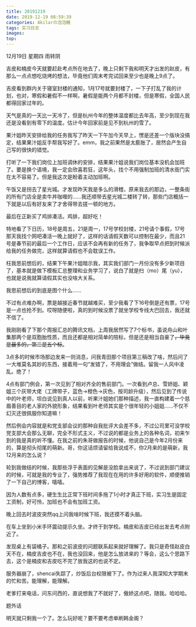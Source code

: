```yaml
---
title: 20191219
date: 2019-12-19 08:59:39
categories: Akilarの泡泡糖
tags: 实习日志
images:
top:
---
```

12月19日 星期四 雨转阴

吉皮和楠皮今天就要赶赴考点所在地去了，晚上只剩下我和明天才出发的赵皮，有那么一点点想吃烧烤的想法，毕竟他们周末考完试回来至少也是晚上9点了。

吉皮看到群内关于寝室封楼的通知，1月17号就要封楼了，一下子打乱了我的计划，也对，寒假和暑假不一样啊，暑假是能两个月都不封楼，但是寒假，全国人民都得回家过年的。

天气是真的一天比一天冷了，但是杭州今年的整体温度都比去年高，至少到现在我还是没看到有零下的温度。估计今年回家前是见不到杭州的雪了。

果汁姐昨天安排给我的任务我写了昨天一下午加今天早上，愣是还差一个版块没搞定，结果果汁姐反手帮我写好了。emm，我之前果然是太膨胀了，居然会产生自己写的很快的错觉。

打听了一下我们岗位上加班调休的安排，结果果汁姐说我们岗位基本没机会加班了。要是换个语境，我一定会欣喜若狂，这年头，找个不用强制加班的清水衙门实在太不容易了。但是我这次是盼着主动加班啊。

午饭又是拐去了星光城。才发现昨天我是多么的滑稽，原来我去的那边，一整条街的所有门店全是卖牛丼咖喱的......我还顺带去星光城二楼转了转，那些门店概括一下就是以后有好友来了才舍得带去搓一顿的地方。

最后在正新买了鸡排凑活。鸡排，超好吃！

特地看了下日历，18号是周五，21是周一，17号学校封楼，21号请个事假，17号那天我找个网吧凑活一晚上就好了，这样的话请假天数可以控制在最少，而且21号是春节前的最后一个工作日，应该不会再有新的任务了，我争取早点把到时候派给我的任务做完，这样就算请假也不会耽误工作。

枉我思前想后的，结果下午果汁姐暗示我，其实我们部门一月份没有多少新项目了，基本就是做下模板汇总整理和业务学习了，说白了就是扫（mo）尾（yu），也就是说我就算请假其实也没啥大关系。

我思前想后的到底是图个什么......

不过有点难办啊，票是越接近春节就越难买，至少我看了下16号倒是还有票，17号是一点也抢不到。哎呀随便啦，真的到时候没票了就坐学校专线大巴回去，我还就不信了。

我刚刚看了下那个周报汇总的腾讯文档，上周我居然写了7个标书，虽说舟山和叶集那两个是双胞胎性质，而且还都是相对简单的陪标，但是还是相当自豪了~~，毕竟是最多的，第二是五个标~~。

3点多的时候市场那边发来一则消息，问我青田那个项目第三稿改了啥，然后问了一大堆莫名其妙的东西，接着用一句“发错了，不用理会”做结。留我一人风中凌乱。绝了！

4点有部门例会，第一次见到了相对齐全的售前部门。一次看到卢总、雪娇姐、颖姐三个灰带大佬（工牌带子，蓝色->橙色->灰色，按司龄升级），然后见到了传说中的叶老师，坦白说见到真人以前，听果汁姐她们那种描述，我一直构建着一个慈眉善目的老人家的外貌形象，结果看到叶老师其实是个很年轻的小姐姐......不仅不幻灭还很佩服你知道嘛！

然后例会内容就是和党支部会议的那种自我批评大会差不多，不过公司里可没学校党支部大会那么无聊，完全不形式主义，不过说的都是业务上的各种名词，初来乍到的我是真的听不懂。在我之前的朱哥做报告的时候，他说自己是今年2月份来的，算是彻头彻尾的萌新。哥，你这话烦请留给我说成不，你2月来的是萌新，我12月来的怎么说？

轮到我做结的时候，我那些浮于表面的见解是没脸拿出来说了，不过说到部门建议的时候，可就是我的专业了，强势推荐了我现在在用的许多好用的软件，顺便推销了一下自己的博客，嘻嘻。

因为人数有点多，硬生生比正常下班时间多拖了1小时才真正下班，实习生是固定工资制，好可怜，加班也不会有加班工资。

晚上回去时波皮突然qq上问我啥时候下班，我还摸不着头脑。

在车上坐到小米手环震动提示久坐。才终于到学校。楠皮和吉皮已经出发去考点附近了。

发现桌上有袋橘子。那和之前波皮的问题联系起来就好理解了。我只是奇怪赵皮白天不在，楠皮吉皮也不在，我也没回来，他是怎么放进来的？等会，这么个思路下去，这个是楠皮和吉皮吃不完了放我这的也说不定。

服务器崩了，shencai失踪了，炒饭后台权限被下了。作为过来人我深知大学期末的忙和苦。能理解，能理解。

老爹打来电话，问东问西的，直说想我了不就好了，傲娇这点吧，随我。哈哈哈。

题外话

明天就只剩我一个了。怎么玩好呢？要不要考虑单刷韩金阁？

